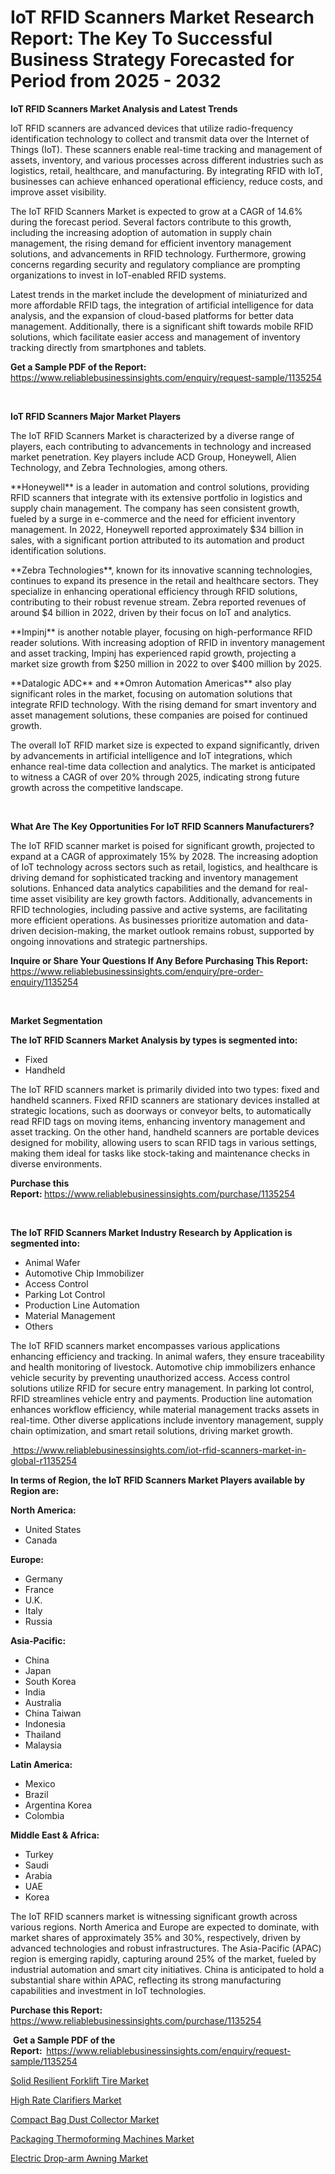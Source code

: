 <p><h1>IoT RFID Scanners Market Research Report: The Key To Successful Business Strategy Forecasted for Period from 2025 - 2032</h1></p><p><strong>IoT RFID Scanners Market Analysis and Latest Trends</strong></p>
<p><p>IoT RFID scanners are advanced devices that utilize radio-frequency identification technology to collect and transmit data over the Internet of Things (IoT). These scanners enable real-time tracking and management of assets, inventory, and various processes across different industries such as logistics, retail, healthcare, and manufacturing. By integrating RFID with IoT, businesses can achieve enhanced operational efficiency, reduce costs, and improve asset visibility.</p><p>The IoT RFID Scanners Market is expected to grow at a CAGR of 14.6% during the forecast period. Several factors contribute to this growth, including the increasing adoption of automation in supply chain management, the rising demand for efficient inventory management solutions, and advancements in RFID technology. Furthermore, growing concerns regarding security and regulatory compliance are prompting organizations to invest in IoT-enabled RFID systems.</p><p>Latest trends in the market include the development of miniaturized and more affordable RFID tags, the integration of artificial intelligence for data analysis, and the expansion of cloud-based platforms for better data management. Additionally, there is a significant shift towards mobile RFID solutions, which facilitate easier access and management of inventory tracking directly from smartphones and tablets.</p></p>
<p><strong>Get a Sample PDF of the Report:&nbsp;</strong> <a href="https://www.reliablebusinessinsights.com/enquiry/request-sample/1135254?utm_campaign=1113&utm_medium=2&utm_source=Github&utm_content=ia&utm_term=25032025&utm_id=iot-rfid-scanners">https://www.reliablebusinessinsights.com/enquiry/request-sample/1135254</a></p>
<p>&nbsp;</p>
<p><strong>IoT RFID Scanners Major Market Players</strong></p>
<p><p>The IoT RFID Scanners Market is characterized by a diverse range of players, each contributing to advancements in technology and increased market penetration. Key players include ACD Group, Honeywell, Alien Technology, and Zebra Technologies, among others.</p><p>**Honeywell** is a leader in automation and control solutions, providing RFID scanners that integrate with its extensive portfolio in logistics and supply chain management. The company has seen consistent growth, fueled by a surge in e-commerce and the need for efficient inventory management. In 2022, Honeywell reported approximately $34 billion in sales, with a significant portion attributed to its automation and product identification solutions.</p><p>**Zebra Technologies**, known for its innovative scanning technologies, continues to expand its presence in the retail and healthcare sectors. They specialize in enhancing operational efficiency through RFID solutions, contributing to their robust revenue stream. Zebra reported revenues of around $4 billion in 2022, driven by their focus on IoT and analytics.</p><p>**Impinj** is another notable player, focusing on high-performance RFID reader solutions. With increasing adoption of RFID in inventory management and asset tracking, Impinj has experienced rapid growth, projecting a market size growth from $250 million in 2022 to over $400 million by 2025.</p><p>**Datalogic ADC** and **Omron Automation Americas** also play significant roles in the market, focusing on automation solutions that integrate RFID technology. With the rising demand for smart inventory and asset management solutions, these companies are poised for continued growth.</p><p>The overall IoT RFID market size is expected to expand significantly, driven by advancements in artificial intelligence and IoT integrations, which enhance real-time data collection and analytics. The market is anticipated to witness a CAGR of over 20% through 2025, indicating strong future growth across the competitive landscape.</p></p>
<p>&nbsp;</p>
<p><strong>What Are The Key Opportunities For IoT RFID Scanners Manufacturers?</strong></p>
<p><p>The IoT RFID scanner market is poised for significant growth, projected to expand at a CAGR of approximately 15% by 2028. The increasing adoption of IoT technology across sectors such as retail, logistics, and healthcare is driving demand for sophisticated tracking and inventory management solutions. Enhanced data analytics capabilities and the demand for real-time asset visibility are key growth factors. Additionally, advancements in RFID technologies, including passive and active systems, are facilitating more efficient operations. As businesses prioritize automation and data-driven decision-making, the market outlook remains robust, supported by ongoing innovations and strategic partnerships.</p></p>
<p><strong>Inquire or Share Your Questions If Any Before Purchasing This Report:</strong> <a href="https://www.reliablebusinessinsights.com/enquiry/pre-order-enquiry/1135254?utm_campaign=1113&utm_medium=2&utm_source=Github&utm_content=ia&utm_term=25032025&utm_id=iot-rfid-scanners">https://www.reliablebusinessinsights.com/enquiry/pre-order-enquiry/1135254</a></p>
<p>&nbsp;</p>
<p><strong>Market Segmentation</strong></p>
<p><strong>The IoT RFID Scanners Market Analysis by types is segmented into:</strong></p>
<p><ul><li>Fixed</li><li>Handheld</li></ul></p>
<p><p>The IoT RFID scanners market is primarily divided into two types: fixed and handheld scanners. Fixed RFID scanners are stationary devices installed at strategic locations, such as doorways or conveyor belts, to automatically read RFID tags on moving items, enhancing inventory management and asset tracking. On the other hand, handheld scanners are portable devices designed for mobility, allowing users to scan RFID tags in various settings, making them ideal for tasks like stock-taking and maintenance checks in diverse environments.</p></p>
<p><strong>Purchase this Report:&nbsp;</strong><a href="https://www.reliablebusinessinsights.com/purchase/1135254?utm_campaign=1113&utm_medium=2&utm_source=Github&utm_content=ia&utm_term=25032025&utm_id=iot-rfid-scanners">https://www.reliablebusinessinsights.com/purchase/1135254</a></p>
<p>&nbsp;</p>
<p><strong>The IoT RFID Scanners Market Industry Research by Application is segmented into:</strong></p>
<p><ul><li>Animal Wafer</li><li>Automotive Chip Immobilizer</li><li>Access Control</li><li>Parking Lot Control</li><li>Production Line Automation</li><li>Material Management</li><li>Others</li></ul></p>
<p><p>The IoT RFID scanners market encompasses various applications enhancing efficiency and tracking. In animal wafers, they ensure traceability and health monitoring of livestock. Automotive chip immobilizers enhance vehicle security by preventing unauthorized access. Access control solutions utilize RFID for secure entry management. In parking lot control, RFID streamlines vehicle entry and payments. Production line automation enhances workflow efficiency, while material management tracks assets in real-time. Other diverse applications include inventory management, supply chain optimization, and smart retail solutions, driving market growth.</p></p>
<p><a href="https://www.reliablebusinessinsights.com/iot-rfid-scanners-market-in-global-r1135254?utm_campaign=1113&utm_medium=2&utm_source=Github&utm_content=ia&utm_term=25032025&utm_id=iot-rfid-scanners">&nbsp;https://www.reliablebusinessinsights.com/iot-rfid-scanners-market-in-global-r1135254</a></p>
<p><strong>In terms of Region, the IoT RFID Scanners Market Players available by Region are:</strong></p>
<p>
    <p> <strong> North America: </strong>
        <ul>
            <li>United States</li>
            <li>Canada</li>
        </ul>
        </p> 
    <p> <strong> Europe: </strong>
        <ul>
            <li>Germany</li>
            <li>France</li>
            <li>U.K.</li>
            <li>Italy</li>
            <li>Russia</li>
        </ul>
        </p> 
    <p> <strong> Asia-Pacific: </strong>
        <ul>
            <li>China</li>
            <li>Japan</li>
            <li>South Korea</li>
            <li>India</li>
            <li>Australia</li>
            <li>China Taiwan</li>
            <li>Indonesia</li>
            <li>Thailand</li>
            <li>Malaysia</li>
        </ul>
        </p> 
    <p> <strong> Latin America: </strong>
        <ul>
            <li>Mexico</li>
            <li>Brazil</li>
            <li>Argentina Korea</li>
            <li>Colombia</li>
        </ul>
        </p> 
    <p> <strong> Middle East & Africa: </strong>
        <ul>
            <li>Turkey</li>
            <li>Saudi</li>
            <li>Arabia</li>
            <li>UAE</li>
            <li>Korea</li>
        </ul>
    </p>
    </p>
<p><p>The IoT RFID scanners market is witnessing significant growth across various regions. North America and Europe are expected to dominate, with market shares of approximately 35% and 30%, respectively, driven by advanced technologies and robust infrastructures. The Asia-Pacific (APAC) region is emerging rapidly, capturing around 25% of the market, fueled by industrial automation and smart city initiatives. China is anticipated to hold a substantial share within APAC, reflecting its strong manufacturing capabilities and investment in IoT technologies.</p></p>
<p><strong>Purchase this Report: </strong><a href="https://www.reliablebusinessinsights.com/purchase/1135254?utm_campaign=1113&utm_medium=2&utm_source=Github&utm_content=ia&utm_term=25032025&utm_id=iot-rfid-scanners">https://www.reliablebusinessinsights.com/purchase/1135254</a></p>
<p>&nbsp;<strong>Get a Sample PDF of the Report:&nbsp;&nbsp;</strong><a href="https://www.reliablebusinessinsights.com/enquiry/request-sample/1135254?utm_campaign=1113&utm_medium=2&utm_source=Github&utm_content=ia&utm_term=25032025&utm_id=iot-rfid-scanners">https://www.reliablebusinessinsights.com/enquiry/request-sample/1135254</a></p>
<p><strong></strong></p>
<p><p><a href="https://github.com/guyotkiferhi/Market-Research-Report-List-1/blob/main/solid-resilient-forklift-tire-market.md?utm_campaign=1113&utm_medium=2&utm_source=Github&utm_content=ia&utm_term=25032025&utm_id=iot-rfid-scanners">Solid Resilient Forklift Tire Market</a></p><p><a href="https://github.com/mafeasavzal/Market-Research-Report-List-1/blob/main/high-rate-clarifiers-market.md?utm_campaign=1113&utm_medium=2&utm_source=Github&utm_content=ia&utm_term=25032025&utm_id=iot-rfid-scanners">High Rate Clarifiers Market</a></p><p><a href="https://github.com/iyachikareva/Market-Research-Report-List-1/blob/main/compact-bag-dust-collector-market.md?utm_campaign=1113&utm_medium=2&utm_source=Github&utm_content=ia&utm_term=25032025&utm_id=iot-rfid-scanners">Compact Bag Dust Collector Market</a></p><p><a href="https://github.com/prantoblouin/Market-Research-Report-List-1/blob/main/packaging-thermoforming-machines-market.md?utm_campaign=1113&utm_medium=2&utm_source=Github&utm_content=ia&utm_term=25032025&utm_id=iot-rfid-scanners">Packaging Thermoforming Machines Market</a></p><p><a href="https://github.com/karydacamu/Market-Research-Report-List-1/blob/main/electric-drop-arm-awning-market.md?utm_campaign=1113&utm_medium=2&utm_source=Github&utm_content=ia&utm_term=25032025&utm_id=iot-rfid-scanners">Electric Drop-arm Awning Market</a></p></p>